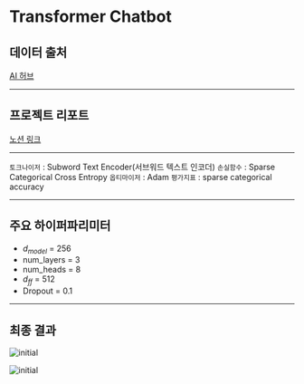 # Transformer Chatbot 

## 데이터 출처 
 [AI 허브](https://aihub.or.kr/aihubdata/data/view.do?currMenu=115&topMenu=100&dataSetSn=86)

***

 ## 프로젝트 리포트
 [노션 링크](https://peaceful-boat-1d8.notion.site/0892712a10094091b75e7123ad3146e0?pvs=4)

***


`토크나이저` : Subword Text Encoder(서브워드 텍스트 인코더)
`손실함수` : Sparse Categorical Cross Entropy
`옵티마이저` : Adam
`평가지표` : sparse categorical accuracy


***

## 주요 하이퍼파리미터 

- $d_{model}$ = 256
- num_layers = 3
- num_heads = 8
- $d_{ff}$ = 512
- Dropout = 0.1

***


## 최종 결과 

![initial]("https://github.com/yyeseull/Side_Project/assets/102211628/c1b7a2f6-4567-4c1c-a7af-bc8222157fe3")

![initial]("https://github.com/yyeseull/Side_Project/assets/102211628/1c56bc1b-cb7e-4ca5-9405-72ab76b54d52")
